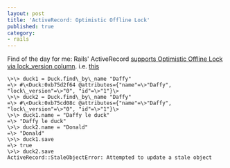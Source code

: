 ```yaml
---
layout: post
title: 'ActiveRecord: Optimistic Offline Lock'
published: true
category:
- rails
---
```

Find of the day for me: Rails' ActiveRecord [supports Optimistic Offline Lock via lock\_version column](http://www.ruby-forum.com/topic/61754#62324). i.e. [this](http://www.martinfowler.com/eaaCatalog/optimisticOfflineLock.html)

    \>\> duck1 = Duck.find\_by\_name "Daffy"
    =\> #\<Duck:0xb75d2f64 @attributes={"name"=\>"Daffy", "lock\_version"=\>"0", "id"=\>"1"}\>
    \>\> duck2 = Duck.find\_by\_name "Daffy"
    =\> #\<Duck:0xb75cd08c @attributes={"name"=\>"Daffy", "lock\_version"=\>"0", "id"=\>"1"}\>
    \>\> duck1.name = "Daffy le duck"
    =\> "Daffy le duck"
    \>\> duck2.name = "Donald"
    =\> "Donald"
    \>\> duck1.save
    =\> true
    \>\> duck2.save
    ActiveRecord::StaleObjectError: Attempted to update a stale object 

